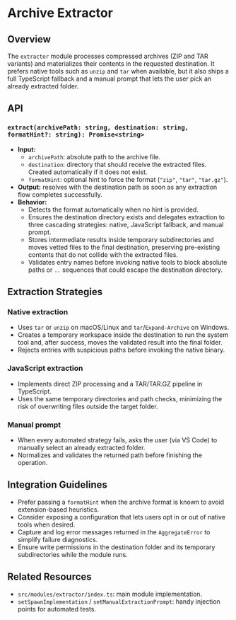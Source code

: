 # Archive Extractor

## Overview

The `extractor` module processes compressed archives (ZIP and TAR variants) and materializes their contents in the requested destination. It prefers native tools such as `unzip` and `tar` when available, but it also ships a full TypeScript fallback and a manual prompt that lets the user pick an already extracted folder.

## API

### `extract(archivePath: string, destination: string, formatHint?: string): Promise<string>`

- **Input:**
  - `archivePath`: absolute path to the archive file.
  - `destination`: directory that should receive the extracted files. Created automatically if it does not exist.
  - `formatHint`: optional hint to force the format (`"zip"`, `"tar"`, `"tar.gz"`).
- **Output:** resolves with the destination path as soon as any extraction flow completes successfully.
- **Behavior:**
  - Detects the format automatically when no hint is provided.
  - Ensures the destination directory exists and delegates extraction to three cascading strategies: native, JavaScript fallback, and manual prompt.
  - Stores intermediate results inside temporary subdirectories and moves vetted files to the final destination, preserving pre-existing contents that do not collide with the extracted files.
  - Validates entry names before invoking native tools to block absolute paths or `..` sequences that could escape the destination directory.

## Extraction Strategies

### Native extraction

- Uses `tar` or `unzip` on macOS/Linux and `tar`/`Expand-Archive` on Windows.
- Creates a temporary workspace inside the destination to run the system tool and, after success, moves the validated result into the final folder.
- Rejects entries with suspicious paths before invoking the native binary.

### JavaScript extraction

- Implements direct ZIP processing and a TAR/TAR.GZ pipeline in TypeScript.
- Uses the same temporary directories and path checks, minimizing the risk of overwriting files outside the target folder.

### Manual prompt

- When every automated strategy fails, asks the user (via VS Code) to manually select an already extracted folder.
- Normalizes and validates the returned path before finishing the operation.

## Integration Guidelines

- Prefer passing a `formatHint` when the archive format is known to avoid extension-based heuristics.
- Consider exposing a configuration that lets users opt in or out of native tools when desired.
- Capture and log error messages returned in the `AggregateError` to simplify failure diagnostics.
- Ensure write permissions in the destination folder and its temporary subdirectories while the module runs.

## Related Resources

- `src/modules/extractor/index.ts`: main module implementation.
- `setSpawnImplementation` / `setManualExtractionPrompt`: handy injection points for automated tests.
